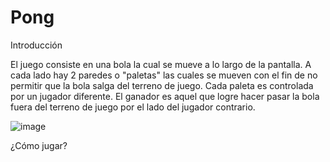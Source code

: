 # Pong

Introducción

El juego consiste en una bola la cual se mueve a lo largo de la pantalla. A cada lado hay 2 paredes o "paletas" las cuales se mueven con el fin de no permitir que la bola salga del terreno de juego. Cada paleta es controlada por un jugador diferente. El ganador es aquel que logre hacer pasar la bola fuera del terreno de juego por el lado del jugador contrario.

![image](https://github.com/user-attachments/assets/e868eaa0-3b54-406d-8e15-d3519ea33e8a)


¿Cómo jugar?
